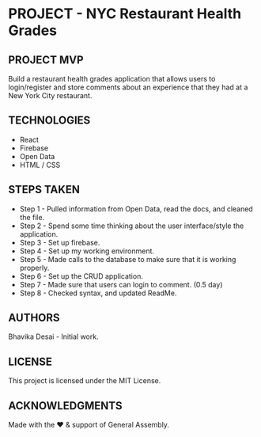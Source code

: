 # PROJECT - NYC Restaurant Health Grades

## PROJECT MVP
Build a restaurant health grades application that allows users to login/register and store comments about an experience that they had at a New York City restaurant.

## TECHNOLOGIES
* React
* Firebase
* Open Data
* HTML / CSS

## STEPS TAKEN
* Step 1 - Pulled information from Open Data, read the docs, and cleaned the file. <br />
* Step 2 - Spend some time thinking about the user interface/style the application.
* Step 3 - Set up firebase.
* Step 4 - Set up my working environment.
* Step 5 - Made calls to the database to make sure that it is working properly.
* Step 6 - Set up the CRUD application.
* Step 7 - Made sure that users can login to comment. (0.5 day)
* Step 8 - Checked syntax, and updated ReadMe.

## AUTHORS
Bhavika Desai - Initial work.

## LICENSE
This project is licensed under the MIT License.

## ACKNOWLEDGMENTS
Made with the &hearts; &amp; support of General Assembly.
